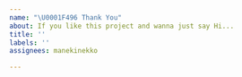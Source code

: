 ```yaml
---
name: "\U0001F496 Thank You"
about: If you like this project and wanna just say Hi...
title: ''
labels: ''
assignees: manekinekko

---
```



